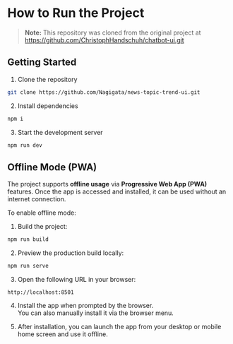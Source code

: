 # How to Run the Project

> **Note:** This repository was cloned from the original project at https://github.com/ChristophHandschuh/chatbot-ui.git

## Getting Started

1. Clone the repository

```bash
git clone https://github.com/Nagigata/news-topic-trend-ui.git
```

2. Install dependencies

```bash
npm i
```

3. Start the development server

```bash
npm run dev
```

## Offline Mode (PWA)

The project supports **offline usage** via **Progressive Web App (PWA)** features. Once the app is accessed and installed, it can be used without an internet connection.

To enable offline mode:

1. Build the project:

```bash
npm run build
```

2. Preview the production build locally:

```bash
npm run serve
```

3. Open the following URL in your browser:

```
http://localhost:8501
```

4. Install the app when prompted by the browser.  
   You can also manually install it via the browser menu.

5. After installation, you can launch the app from your desktop or mobile home screen and use it offline.
